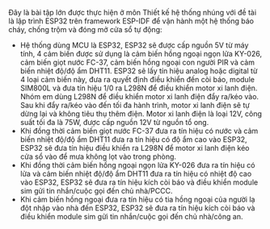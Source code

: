 Đây là bài tập lớn được thực hiện ở môn Thiết kế hệ thống nhúng với đề tài là lập trình ESP32 trên framework ESP-IDF để vận hành một hệ thống báo cháy, chống trộm và đóng mở cửa sổ tự động:

-	Hệ thống dùng MCU là ESP32, ESP32 sẽ được cấp nguồn 5V từ máy tính, 4 cảm biến được sử dụng là cảm biến hồng ngoại ngọn lửa KY-026, cảm biến giọt nước FC-37, cảm biến hồng ngoại con người PIR và cảm biến nhiệt độ/độ ẩm DHT11. ESP32 sẽ lấy tín hiệu analog hoặc digital từ 4 loại cảm biến này, đưa ra quyết định điều khiển đến còi báo, module SIM800L và đưa tín hiệu 1/0 ra L298N để điều khiển motor xi lanh điện. Nhóm em dùng L298N để điều khiển motor xi lanh điện đẩy ra/kéo vào. Sau khi đẩy ra/kéo vào đến tối đa hành trình, motor xi lanh điện sẽ tự dừng lại và không tiêu thụ thêm điện. Motor xi lanh điện là loại 12V, công suất tối đa là 75W, được cấp nguồn 12V từ nguồn tổ ong.
-	Khi đồng thời cảm biến giọt nước FC-37 đưa ra tín hiệu có nước và cảm biến nhiệt độ/độ ẩm DHT11 đưa ra tín hiệu có độ ẩm cao vào ESP32, ESP32 sẽ đưa tín hiệu điều khiển ra L298N để motor xi lanh điện kéo cửa sổ vào để mưa không lọt vào trong phòng.
-	Khi đồng thời cảm biến hồng ngoại ngọn lửa KY-026 đưa ra tín hiệu có lửa và cảm biến nhiệt độ/độ ẩm DHT11 đưa ra tín hiệu có nhiệt độ cao vào ESP32, ESP32 sẽ đưa ra tín hiệu kích còi báo và điều khiển module sim gửi tin nhắn/cuộc gọi đến chủ nhà/PCCC.
-	Khi cảm biến hồng ngoại đưa ra tín hiệu có tia hồng ngoại của người lạ đột nhập vào nhà đến ESP32, ESP32 sẽ đưa ra tín hiệu kích còi báo và điều khiển module sim gửi tin nhắn/cuộc gọi đến chủ nhà/công an.
